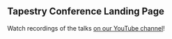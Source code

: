 ## Tapestry Conference Landing Page

Watch recordings of the talks [on our YouTube channel](https://www.youtube.com/user/TapestryConference)!

